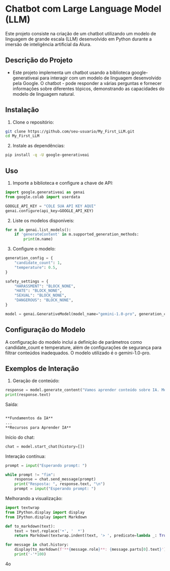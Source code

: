 # Chatbot com Large Language Model (LLM)

Este projeto consiste na criação de um chatbot utilizando um modelo de linguagem de grande escala (LLM) desenvolvido em Python durante a imersão de inteligência artificial da Alura.


##  Descrição do Projeto
- Este projeto implementa um chatbot usando a biblioteca google-generativeai para interagir com um modelo de linguagem desenvolvido pela Google. O chatbot - pode responder a várias perguntas e fornecer informações sobre diferentes tópicos, demonstrando as capacidades do modelo de linguagem natural.

## Instalação
1. Clone o repositório:

```bash
git clone https://github.com/seu-usuario/My_First_LLM.git
cd My_First_LLM
```

2. Instale as dependências:

```bash
pip install -q -U google-generativeai
```

## Uso

1. Importe a biblioteca e configure a chave de API:

```python
import google.generativeai as genai
from google.colab import userdata

GOOGLE_API_KEY = "COLE SUA API KEY AQUI"
genai.configure(api_key=GOOGLE_API_KEY)
```

2. Liste os modelos disponíveis:

```python
for m in genai.list_models():
    if 'generateContent' in m.supported_generation_methods:
        print(m.name)
```

3. Configure o modelo:

```python
generation_config = {
    "candidate_count": 1,
    "temperature": 0.5,
}

safety_settings = {
    "HARASSMENT": "BLOCK_NONE",
    "HATE": "BLOCK_NONE",
    "SEXUAL": "BLOCK_NONE",
    "DANGEROUS": "BLOCK_NONE",
}

model = genai.GenerativeModel(model_name="gemini-1.0-pro", generation_config=generation_config, safety_settings=safety_settings)
```

## Configuração do Modelo
A configuração do modelo inclui a definição de parâmetros como candidate_count e temperature, além de configurações de segurança para filtrar conteúdos inadequados. O modelo utilizado é o gemini-1.0-pro.

## Exemplos de Interação
1. Geração de conteúdo:

```python
response = model.generate_content("Vamos aprender conteúdo sobre IA. Me dê sugestões.")
print(response.text)
```

Saída:

```markdown

**Fundamentos da IA**
...
**Recursos para Aprender IA**
```

Início do chat:

```python
chat = model.start_chat(history=[])
```

Interação contínua:

```python
prompt = input("Esperando prompt: ")

while prompt != "fim":
    response = chat.send_message(prompt)
    print("Resposta: ", response.text, "\n")
    prompt = input("Esperando prompt: ")
```

Melhorando a visualização:

```python
import textwrap
from IPython.display import display
from IPython.display import Markdown

def to_markdown(text):
    text = text.replace('•', '  *')
    return Markdown(textwrap.indent(text, '> ', predicate=lambda _: True))

for message in chat.history:
    display(to_markdown(f'**{message.role}**: {message.parts[0].text}'))
    print('-'*100)
```







4o
